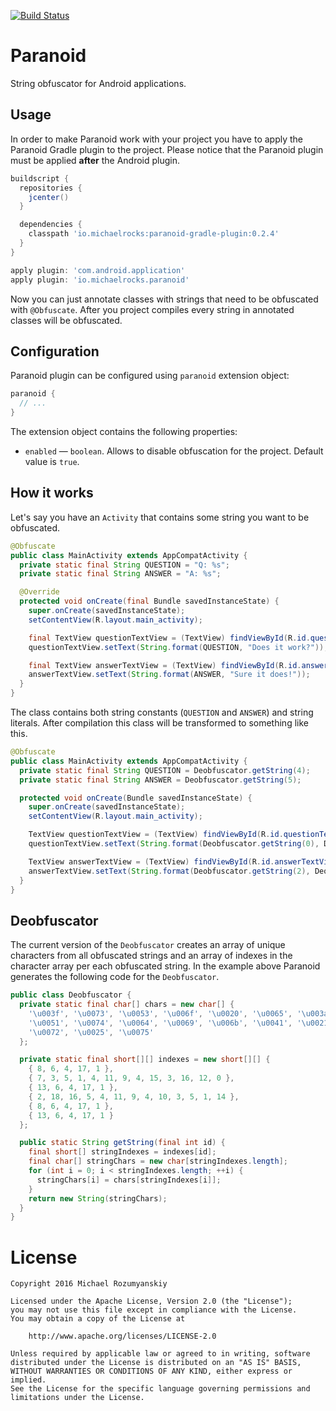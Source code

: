 [![Build Status](https://travis-ci.org/MichaelRocks/paranoid.svg?branch=master)](https://travis-ci.org/MichaelRocks/paranoid)

Paranoid
========

String obfuscator for Android applications.

Usage
-----
In order to make Paranoid work with your project you have to apply the Paranoid Gradle plugin
to the project. Please notice that the Paranoid plugin must be applied **after** the Android
plugin.

```groovy
buildscript {
  repositories {
    jcenter()
  }

  dependencies {
    classpath 'io.michaelrocks:paranoid-gradle-plugin:0.2.4'
  }
}

apply plugin: 'com.android.application'
apply plugin: 'io.michaelrocks.paranoid'
```

Now you can just annotate classes with strings that need to be obfuscated with `@Obfuscate`.
After you project compiles every string in annotated classes will be obfuscated.

Configuration
-------------
Paranoid plugin can be configured using `paranoid` extension object:
```groovy
paranoid {
  // ...
}

```

The extension object contains the following properties:
- `enabled` — `boolean`. Allows to disable obfuscation for the project. Default value is `true`.  

How it works
------------
Let's say you have an `Activity` that contains some string you want to be obfuscated.

```java
@Obfuscate
public class MainActivity extends AppCompatActivity {
  private static final String QUESTION = "Q: %s";
  private static final String ANSWER = "A: %s";

  @Override
  protected void onCreate(final Bundle savedInstanceState) {
    super.onCreate(savedInstanceState);
    setContentView(R.layout.main_activity);

    final TextView questionTextView = (TextView) findViewById(R.id.questionTextView);
    questionTextView.setText(String.format(QUESTION, "Does it work?"));

    final TextView answerTextView = (TextView) findViewById(R.id.answerTextView);
    answerTextView.setText(String.format(ANSWER, "Sure it does!"));
  }
}
```

The class contains both string constants (`QUESTION` and `ANSWER`) and string literals.
After compilation this class will be transformed to something like this.

```java
@Obfuscate
public class MainActivity extends AppCompatActivity {
  private static final String QUESTION = Deobfuscator.getString(4);
  private static final String ANSWER = Deobfuscator.getString(5);

  protected void onCreate(Bundle savedInstanceState) {
    super.onCreate(savedInstanceState);
    setContentView(R.layout.main_activity);

    TextView questionTextView = (TextView) findViewById(R.id.questionTextView);
    questionTextView.setText(String.format(Deobfuscator.getString(0), Deobfuscator.getString(1)));

    TextView answerTextView = (TextView) findViewById(R.id.answerTextView);
    answerTextView.setText(String.format(Deobfuscator.getString(2), Deobfuscator.getString(3)));
  }
}

```

Deobfuscator
------------
The current version of the `Deobfuscator` creates an array of unique characters from all obfuscated
strings and an array of indexes in the character array per each obfuscated string. In the example
above Paranoid generates the following code for the `Deobfuscator`.

```java
public class Deobfuscator {
  private static final char[] chars = new char[] {
    '\u003f', '\u0073', '\u0053', '\u006f', '\u0020', '\u0065', '\u003a', '\u0044',
    '\u0051', '\u0074', '\u0064', '\u0069', '\u006b', '\u0041', '\u0021', '\u0077',
    '\u0072', '\u0025', '\u0075'
  };

  private static final short[][] indexes = new short[][] {
    { 8, 6, 4, 17, 1 },
    { 7, 3, 5, 1, 4, 11, 9, 4, 15, 3, 16, 12, 0 },
    { 13, 6, 4, 17, 1 },
    { 2, 18, 16, 5, 4, 11, 9, 4, 10, 3, 5, 1, 14 },
    { 8, 6, 4, 17, 1 },
    { 13, 6, 4, 17, 1 }
  };

  public static String getString(final int id) {
    final short[] stringIndexes = indexes[id];
    final char[] stringChars = new char[stringIndexes.length];
    for (int i = 0; i < stringIndexes.length; ++i) {
      stringChars[i] = chars[stringIndexes[i]];
    }
    return new String(stringChars);
  }
}
```

License
=======
    Copyright 2016 Michael Rozumyanskiy

    Licensed under the Apache License, Version 2.0 (the "License");
    you may not use this file except in compliance with the License.
    You may obtain a copy of the License at

        http://www.apache.org/licenses/LICENSE-2.0

    Unless required by applicable law or agreed to in writing, software
    distributed under the License is distributed on an "AS IS" BASIS,
    WITHOUT WARRANTIES OR CONDITIONS OF ANY KIND, either express or implied.
    See the License for the specific language governing permissions and
    limitations under the License.
